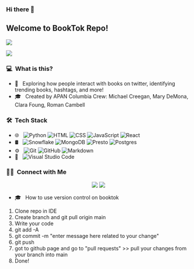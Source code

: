 ### Hi there 👋

<h2>Welcome to BookTok Repo!</h2>

 <a href="https://drive.google.com/file/d/1MRCN70GiMOah3XWyyz0s_vaDdB6DHaj6/view?usp=sharing"><img src="https://img.shields.io/badge/-Audible%20Catalogue-333333?style=flat&logo=Audible"/></a>
 
 <a href="https://drive.google.com/file/d/1vAkSbl2YtPau2r7LUMPaSEuNxqZ2Fxlu/view?usp=sharing"><img src="https://img.shields.io/badge/-Tweets-333333?style=flat&logo=Twitter"/></a>

<h3> 💻 &nbsp;What is this?</h3>

- 🤔 &nbsp; Exploring how people interact with books on twitter, identifying trending books, hashtags, and more!
- 🎓 &nbsp; Created by APAN Columbia Crew: Michael Creegan, Mary DeMona, Clara Foung, Roman Cambell


<h3> 🛠 &nbsp;Tech Stack</h3>

- 🌐 &nbsp;
  ![Python](https://img.shields.io/badge/-Python-333333?style=flat&logo=Python)
  ![HTML](https://img.shields.io/badge/-HTML-333333?style=flat&logo=HTML5)
  ![CSS](https://img.shields.io/badge/-CSS-333333?style=flat&logo=CSS3&logoColor=1572B6)
  ![JavaScript](https://img.shields.io/badge/-JavaScript-333333?style=flat&logo=javascript)
  ![React](https://img.shields.io/badge/-React-333333?style=flat&logo=react)
- 🛢 &nbsp;
  ![Snowflake](https://img.shields.io/badge/-Snowflake-333333?style=flat&logo=snowflake)
  ![MongoDB](https://img.shields.io/badge/-MongoDB-333333?style=flat&logo=mongodb)
  ![Presto](https://img.shields.io/badge/-Presto-333333?style=flat&logo=Presto)
  ![Postgres](https://img.shields.io/badge/-Postgres-333333?style=flat&logo=Postgresql)
- ⚙️ &nbsp;
  ![Git](https://img.shields.io/badge/-Git-333333?style=flat&logo=git)
  ![GitHub](https://img.shields.io/badge/-GitHub-333333?style=flat&logo=github)
  ![Markdown](https://img.shields.io/badge/-Markdown-333333?style=flat&logo=markdown)
- 🔧 &nbsp;
  ![Visual Studio Code](https://img.shields.io/badge/-Visual%20Studio%20Code-333333?style=flat&logo=visual-studio-code&logoColor=007ACC)


<h3> 🤝🏻 &nbsp;Connect with Me </h3>

<p align="center">
<a href="https://www.linkedin.com/in/michaelcreegan"><img src="https://img.shields.io/badge/-Michael%20Creegan-0077B5?style=flat-square&logo=Linkedin&logoColor=white"/></a>
<a href="mailto:creegan.mi@gamil.com"><img src="https://img.shields.io/badge/-creegan.mi@gmail.com-D14836?style=flat-square&logo=Gmail&logoColor=white"/></a>

  
  
- 🎓 &nbsp; How to use version control on booktok

1. Clone repo in IDE
2. Create branch and git pull origin main
4. Write your code
5. git add -A
6. git commit -m "enter message here related to your change"
7. git push
8. got to github page and go to "pull requests" >> pull your changes from your branch into main
9. Done!


<!-- <p>
<a href="https://github.com/AVS1508">
  <img height="180em" src="https://github-readme-stats.vercel.app/api?username=creeganmi&show_icons=true&theme=radical" /> -->
